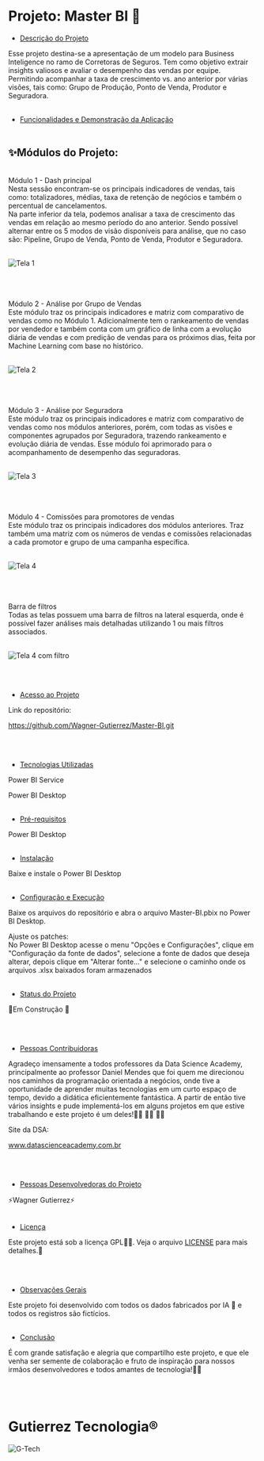 
<h1>Projeto: Master BI 🌌 </h1>

* [Descrição do Projeto](#descrição-do-projeto)
  
Esse projeto destina-se a apresentação de um modelo para Business Inteligence no ramo de Corretoras de Seguros. Tem como objetivo extrair insights valiosos e avaliar o desempenho das vendas por equipe. Permitindo acompanhar a taxa de crescimento vs. ano anterior por várias visões, tais como: Grupo de Produção, Ponto de Venda, Produtor e Seguradora.
<br><br>

* [Funcionalidades e Demonstração da Aplicação](#funcionalidades-e-demonstração-da-aplicação)
<br><br>
<h2>✨Módulos do Projeto:</h2>
<br>
Módulo 1 - Dash principal
<br>
Nesta sessão encontram-se os principais indicadores de vendas, tais como: totalizadores, médias, taxa de retenção de negócios e também o percentual de cancelamentos.<br>
Na parte inferior da tela, podemos analisar a taxa de crescimento das vendas em relação ao mesmo período do ano anterior. Sendo possível alternar entre os 5 modos de visão disponíveis para análise, que no caso são: Pipeline, Grupo de Venda, Ponto de Venda, Produtor e Seguradora. 
<br><br>

![Tela 1](https://github.com/Wagner-Gutierrez/Master-BI/assets/165159994/ed354dd8-f136-48fa-9451-49ce91f2b9b3)

<br><br><br>
Módulo 2 - Análise por Grupo de Vendas
<br>
Este módulo traz os principais indicadores e matriz com comparativo de vendas como no Módulo 1. Adicionalmente tem o rankeamento de vendas por vendedor e também conta com um gráfico de linha com a evolução diária de vendas e com predição de vendas para os próximos dias, feita por Machine Learning com base no histórico.
<br><br>

![Tela 2](https://github.com/Wagner-Gutierrez/Master-BI/assets/165159994/25d9a3ee-a974-4ac7-ae38-d7619c3faf96)

<br><br><br>
Módulo 3 - Análise por Seguradora
<br>
Este módulo traz os principais indicadores e matriz com comparativo de vendas como nos módulos anteriores, porém, com todas as visões e componentes agrupados por Seguradora, trazendo rankeamento e evolução diária de vendas. Esse módulo foi aprimorado para o acompanhamento de desempenho das seguradoras.
<br><br>

![Tela 3](https://github.com/Wagner-Gutierrez/Master-BI/assets/165159994/22d36344-fe3b-497d-989f-ead7fd3c7c4e)

<br><br><br>
Módulo 4 - Comissões para promotores de vendas
<br>
Este módulo traz os principais indicadores dos módulos anteriores. Traz também uma matriz com os números de vendas e comissões relacionadas a cada promotor e grupo de uma campanha específica. 
<br><br>

![Tela 4](https://github.com/Wagner-Gutierrez/Master-BI/assets/165159994/7c7c08a6-d709-491f-a13e-a9a72bcd004d)

<br><br><br>
Barra de filtros
<br>
Todas as telas possuem uma barra de filtros na lateral esquerda, onde é possível fazer análises mais detalhadas utilizando 1 ou mais filtros associados.
<br><br>

![Tela 4 com filtro](https://github.com/Wagner-Gutierrez/Master-BI/assets/165159994/fef6769d-1f87-48b4-90fe-5e89c8cc0d2c)

<br><br>
* [Acesso ao Projeto](#acesso-ao-projeto)
  
Link do repositório:

https://github.com/Wagner-Gutierrez/Master-BI.git

<br><br>

* [Tecnologias Utilizadas](#tecnologias-utilizadas)

  
Power BI Service
  
Power BI Desktop
<br><br>

* [Pré-requisitos](#pré-requisitos)

Power BI Desktop
<br><br>

* [Instalação](#instalação)

Baixe e instale o Power BI Desktop
  <br><br>

* [Configuração e Execução](#configuração-e-Execução)


Baixe os arquivos do repositório e abra o arquivo Master-BI.pbix no Power BI Desktop.


Ajuste os patches:<br>
No Power BI Desktop acesse o menu "Opções e Configurações", clique em "Configuração da fonte de dados", selecione a fonte de dados que deseja alterar, depois clique em "Alterar fonte..." e selecione o caminho onde os arquivos .xlsx baixados foram armazenados
<br><br>

* [Status do Projeto](#status-do-Projeto)

:construction:Em Construção :construction:

<br><br>

* [Pessoas Contribuidoras](#pessoas-contribuidoras)
  
Agradeço imensamente a todos professores da Data Science Academy, principalmente ao professor Daniel Mendes que foi quem me direcionou nos caminhos da programação orientada a negócios, onde tive a oportunidade de aprender muitas tecnologias em um curto espaço de tempo, devido a didática eficientemente fantástica. A partir de então tive vários insights e pude implementá-los em alguns projetos em que estive trabalhando e este projeto é um deles!👏🏼 👏🏼 👏🏼 

Site da DSA:

www.datascienceacademy.com.br

<br><br>
* [Pessoas Desenvolvedoras do Projeto](#pessoas-desenvolvedoras)

⚡Wagner Gutierrez⚡
<br><br>

* [Licença](#licença)

Este projeto está sob a licença GPL💪🏼. Veja o arquivo [LICENSE](LICENSE) para mais detalhes.📖<br><br>

<br>

* [Observações Gerais](#observações-gerais)


Este projeto foi desenvolvido com todos os dados fabricados por IA 🔮 e todos os registros são fictícios.
<br>
<br>

* [Conclusão](#conclusão)
  
É com grande satisfação e alegria que compartilho este projeto, e que ele venha ser semente de colaboração e fruto de inspiração para nossos irmãos desenvolvedores e todos amantes de tecnologia!💖🙌
<br><br><br><br>
<h1>Gutierrez Tecnologia®</h1>

![G-Tech](https://github.com/Wagner-Gutierrez/Master-BI/assets/165159994/fa4814ba-7da0-4c3e-9638-ee9c0a2d58be)
